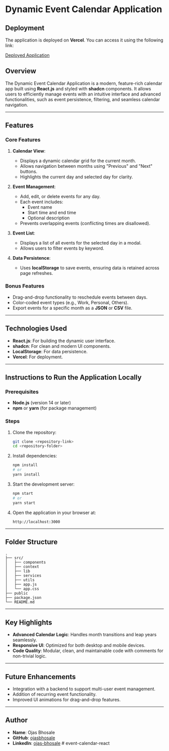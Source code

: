 # Dynamic Event Calendar Application

## **Deployment**
The application is deployed on **Vercel**. You can access it using the following link:

[Deployed Application](<deployed-link>)

## **Overview**
The Dynamic Event Calendar Application is a modern, feature-rich calendar app built using **React.js** and styled with **shadcn** components. It allows users to efficiently manage events with an intuitive interface and advanced functionalities, such as event persistence, filtering, and seamless calendar navigation.

---

## **Features**

### **Core Features**
1. **Calendar View**:
   - Displays a dynamic calendar grid for the current month.
   - Allows navigation between months using "Previous" and "Next" buttons.
   - Highlights the current day and selected day for clarity.

2. **Event Management**:
   - Add, edit, or delete events for any day.
   - Each event includes:
     - Event name
     - Start time and end time
     - Optional description
   - Prevents overlapping events (conflicting times are disallowed).

3. **Event List**:
   - Displays a list of all events for the selected day in a modal.
   - Allows users to filter events by keyword.

4. **Data Persistence**:
   - Uses **localStorage** to save events, ensuring data is retained across page refreshes.

### **Bonus Features**
- Drag-and-drop functionality to reschedule events between days.
- Color-coded event types (e.g., Work, Personal, Others).
- Export events for a specific month as a **JSON** or **CSV** file.

---

## **Technologies Used**
- **React.js**: For building the dynamic user interface.
- **shadcn**: For clean and modern UI components.
- **LocalStorage**: For data persistence.
- **Vercel**: For deployment.

---

## **Instructions to Run the Application Locally**

### Prerequisites
- **Node.js** (version 14 or later)
- **npm** or **yarn** (for package management)

### Steps
1. Clone the repository:
   ```bash
   git clone <repository-link>
   cd <repository-folder>
   ```

2. Install dependencies:
   ```bash
   npm install
   # or
   yarn install
   ```

3. Start the development server:
   ```bash
   npm start
   # or
   yarn start
   ```

4. Open the application in your browser at:
   ```
   http://localhost:3000
   ```

---

## **Folder Structure**
```
.
├── src/
│   ├── components
│   ├── context
│   ├── lib
│   ├── services
│   ├── utils
│   ├── app.js
│   └── app.css
├── public
├── package.json
└── README.md
```

---

## **Key Highlights**
- **Advanced Calendar Logic**: Handles month transitions and leap years seamlessly.
- **Responsive UI**: Optimized for both desktop and mobile devices.
- **Code Quality**: Modular, clean, and maintainable code with comments for non-trivial logic.

---

## **Future Enhancements**
- Integration with a backend to support multi-user event management.
- Addition of recurring event functionality.
- Improved UI animations for drag-and-drop features.

---

## **Author**
- **Name**: Ojas Bhosale
- **GitHub**: [ojasbhosale](https://github.com/ojasbhosale)
- **LinkedIn**: [ojas-bhosale](https://linkedin.com/in/ojas-bhosale)
#   e v e n t - c a l e n d a r - r e a c t  
 